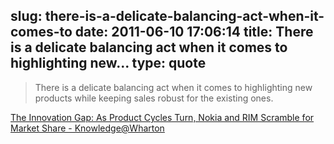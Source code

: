 slug: there-is-a-delicate-balancing-act-when-it-comes-to
date: 2011-06-10 17:06:14
title: There is a delicate balancing act when it comes to highlighting new...
type: quote
---

> There is a delicate balancing act when it comes to highlighting new products while keeping sales robust for the existing ones.

[The Innovation Gap: As Product Cycles Turn, Nokia and RIM Scramble for Market Share - Knowledge@Wharton](http://knowledge.wharton.upenn.edu/article.cfm?articleid=2793)
